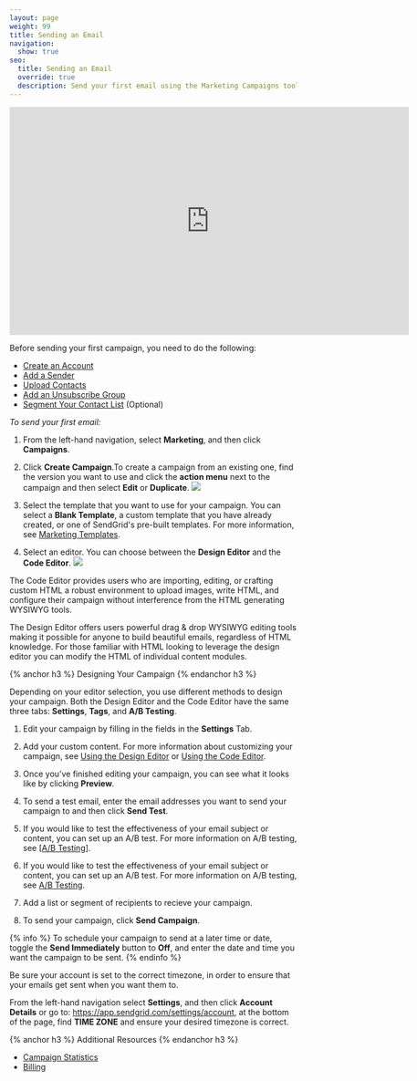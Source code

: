 ```yaml
---
layout: page
weight: 99
title: Sending an Email
navigation:
  show: true
seo:
  title: Sending an Email
  override: true
  description: Send your first email using the Marketing Campaigns tool.
---
```

<iframe src="https://player.vimeo.com/video/221496578" width="700" height="400" frameborder="0" webkitallowfullscreen mozallowfullscreen allowfullscreen></iframe>

Before sending your first campaign, you need to do the following:

- [Create an Account](https://sendgrid.com/pricing/?mc=SendGrid%20Documentation) 
- [Add a Sender](https://sendgrid.com/docs/User_Guide/Marketing_Campaigns/senders.html) 
- [Upload Contacts](https://sendgrid.com/docs/User_Guide/Marketing_Campaigns/contacts.html) 
- [Add an Unsubscribe Group](https://sendgrid.com/docs/User_Guide/Suppressions/advanced_suppression_manager.html) 
- [Segment Your Contact List](https://sendgrid.com/docs/User_Guide/Marketing_Campaigns/lists.html) (Optional) 

*To send your first email:*

1. From the left-hand navigation, select **Marketing**, and then click **Campaigns**.  

1. Click **Create Campaign**.To create a campaign from an existing one, find the version you want to use and click the **action menu** next to the campaign and then select **Edit** or **Duplicate**.
![]({{root_url}}/images/duplicate_campaign.png)

1. Select the template that you want to use for your campaign. You can select a **Blank Template**, a custom template that you have already created, or one of SendGrid's pre-built templates. For more information, see [Marketing Templates](https://sendgrid.com/docs/User_Guide/Marketing_Campaigns/templates.html).

1. Select an editor. You can choose between the **Design Editor** and the **Code Editor**.
![]({{root_url}}/images/choose_editor.png)

The Code Editor provides users who are importing, editing, or crafting custom HTML a robust environment to upload images, write HTML, and configure their campaign without interference from the HTML generating WYSIWYG tools.  

The Design Editor offers users powerful drag & drop WYSIWYG editing tools making it possible for anyone to build beautiful emails, regardless of HTML knowledge. For those familiar with HTML looking to leverage the design editor you can modify the HTML of individual content modules.

{% anchor h3 %}
Designing Your Campaign
{% endanchor h3 %}

Depending on your editor selection, you use different methods to design your campaign. Both the Design Editor and the Code Editor have the same three tabs: **Settings**, **Tags**, and **A/B Testing**.

1. Edit your campaign by filling in the fields in the **Settings** Tab.  

1. Add your custom content. For more information about customizing your campaign, see [Using the Design Editor]({{root_url}}/User_Guide/Marketing_Campaigns/design_editor.html) or [Using the Code Editor]({{root_url}}/User_Guide/Marketing_Campaigns/code_editor.html).  

1. Once you’ve finished editing your campaign, you can see what it looks like by clicking **Preview**.

1. To send a test email, enter the email addresses you want to send your campaign to and then click **Send Test**.  

1. If you would like to test the effectiveness of your email subject or content, you can set up an A/B test. For more information on A/B testing, see [[A/B Testing](https://sendgrid.com/docs/User_Guide/Marketing_Campaigns/a_b_testing.html)].

1. If you would like to test the effectiveness of your email subject or content, you can set up an A/B test. For more information on A/B testing, see [A/B Testing](https://sendgrid.com/docs/User_Guide/Marketing_Campaigns/a_b_testing.html).

1. Add a list or segment of recipients to recieve your campaign.

1. To send your campaign, click **Send Campaign**. 

{% info %}
To schedule your campaign to send at a later time or date, toggle the **Send Immediately** button to **Off**, and enter the date and time you want the campaign to be sent.
{% endinfo %}

Be sure your account is set to the correct timezone, in order to ensure that your emails get sent when you want them to.

From the left-hand navigation select **Settings**, and then click **Account Details** or go to:
https://app.sendgrid.com/settings/account, at the bottom of the page, find **TIME ZONE** and ensure your desired timezone is correct. 

{% anchor h3 %}
Additional Resources
{% endanchor h3 %}

- [Campaign Statistics](https://sendgrid.com/docs/User_Guide/Marketing_Campaigns/campaign_stats.html) 
- [Billing](https://sendgrid.com/docs/Classroom/Basics/index.html#Billing)

